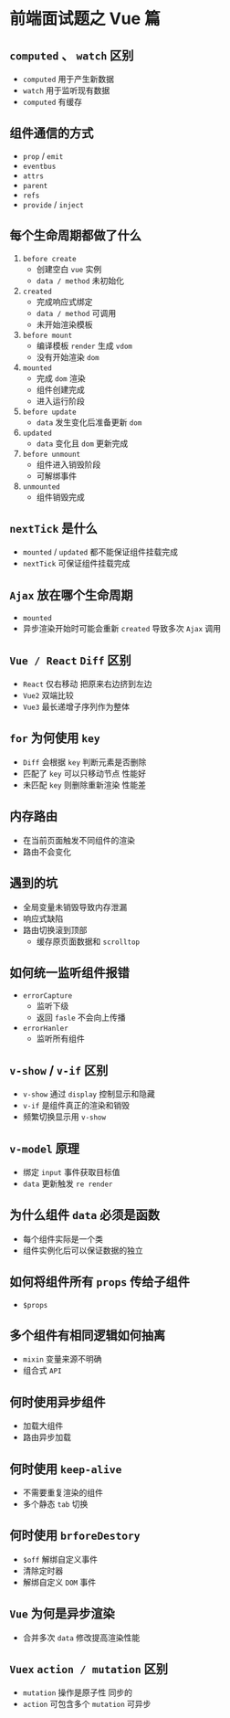 # 前端面试题之 Vue 篇

## `computed` 、 `watch` 区别
- `computed` 用于产生新数据
- `watch` 用于监听现有数据
- `computed` 有缓存

## 组件通信的方式
- `prop` / `emit`
- `eventbus`
- `attrs`
- `parent`
- `refs`
- `provide` / `inject`

## 每个生命周期都做了什么
1. `before create`
    - 创建空白 `vue` 实例
    - `data / method` 未初始化
2. `created`
    - 完成响应式绑定
    - `data / method` 可调用
    - 未开始渲染模板
3. `before mount`
    - 编译模板 `render` 生成 `vdom`
    - 没有开始渲染 `dom`
4. `mounted`
    - 完成 `dom` 渲染
    - 组件创建完成
    - 进入运行阶段
5. `before update`
    - `data` 发生变化后准备更新 `dom`
6. `updated`
    - `data` 变化且 `dom` 更新完成
7. `before unmount`
    - 组件进入销毁阶段
    - 可解绑事件
8. `unmounted`
    - 组件销毁完成

## `nextTick` 是什么
- `mounted` / `updated` 都不能保证组件挂载完成
- `nextTick` 可保证组件挂载完成

## `Ajax` 放在哪个生命周期
- `mounted`
- 异步渲染开始时可能会重新 `created` 导致多次 `Ajax` 调用

## `Vue / React` `Diff` 区别
- `React` 仅右移动 把原来右边挤到左边
- `Vue2` 双端比较
- `Vue3` 最长递增子序列作为整体

## `for` 为何使用 `key`
- `Diff` 会根据 `key` 判断元素是否删除
- 匹配了 `key` 可以只移动节点 性能好
- 未匹配 `key` 则删除重新渲染 性能差

## 内存路由
- 在当前页面触发不同组件的渲染
- 路由不会变化

## 遇到的坑
- 全局变量未销毁导致内存泄漏
- 响应式缺陷
- 路由切换滚到顶部
    - 缓存原页面数据和 `scrolltop`

## 如何统一监听组件报错
- `errorCapture`
    - 监听下级
    - 返回 `fasle` 不会向上传播
- `errorHanler`
    - 监听所有组件

## `v-show` / `v-if` 区别
- `v-show` 通过 `display` 控制显示和隐藏
- `v-if` 是组件真正的渲染和销毁
- 频繁切换显示用 `v-show`

## `v-model` 原理
- 绑定 `input` 事件获取目标值
- `data` 更新触发 `re render`

## 为什么组件 `data` 必须是函数
- 每个组件实际是一个类
- 组件实例化后可以保证数据的独立

## 如何将组件所有 `props` 传给子组件
- `$props`

## 多个组件有相同逻辑如何抽离
- `mixin` 变量来源不明确
- 组合式 `API`

## 何时使用异步组件
- 加载大组件
- 路由异步加载

## 何时使用 `keep-alive`
- 不需要重复渲染的组件
- 多个静态 `tab` 切换

## 何时使用 `brforeDestory`
- `$off` 解绑自定义事件
- 清除定时器
- 解绑自定义 `DOM` 事件

## `Vue` 为何是异步渲染
- 合并多次 `data` 修改提高渲染性能

## `Vuex` `action / mutation` 区别
- `mutation` 操作是原子性 同步的
- `action` 可包含多个 `mutation` 可异步
